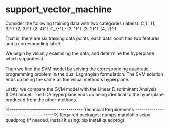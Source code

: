 # support_vector_machine

Consider the following training data with two categories (labels):
C_1 : 	(1, 3)^T 	(2, 3)^T		(2, 4)^T
C_{-1} :	(3, 1)^T 	(3, 2)^T 	(4, 2)^T

That is, there are six training data points, each data point has two features and a corresponding
label.

We begin by visually examining the data, and determine the hyperplane which separates it. 

Then we find the SVM model by solving the corresponding quadratic programming problem in the dual Lagrangian formulation. The SVM solution ends up being the same as the visual method's hyperplane. 

Lastly, we compare the SVM model with the Linear Discriminant Analysis (LDA) model. The LDA hyperplane ends up being identical to the hyperplane produced from the other methods. 

%------------------------------------ Technical Requirements --------------------------------------%
Required packages: 
numpy
matplotlib
scipy
quadprog 
	(if needed, install it using: pip install quadprog)
